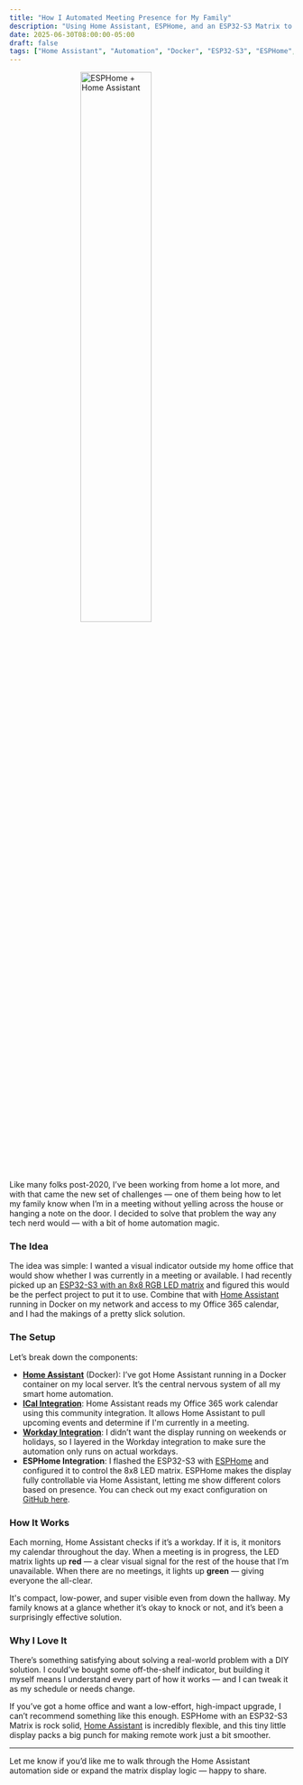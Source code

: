 ```yaml
---
title: "How I Automated Meeting Presence for My Family"
description: "Using Home Assistant, ESPHome, and an ESP32-S3 Matrix to let my family know when I’m in a meeting"
date: 2025-06-30T08:00:00-05:00
draft: false
tags: ["Home Assistant", "Automation", "Docker", "ESP32-S3", "ESPHome", "Work From Home"]
---
```


<img src="https://gogorichiesitefiles.blob.core.windows.net/publicfiles/esphome+halogo.png" alt="ESPHome + Home Assistant" style="width:50%; display:block; margin:auto;" />


Like many folks post-2020, I’ve been working from home a lot more, and with that came the new set of challenges — one of them being how to let my family know when I’m in a meeting without yelling across the house or hanging a note on the door. I decided to solve that problem the way any tech nerd would — with a bit of home automation magic.

### The Idea

The idea was simple: I wanted a visual indicator outside my home office that would show whether I was currently in a meeting or available. I had recently picked up an [ESP32-S3 with an 8x8 RGB LED matrix](https://amzn.to/4dEgk37) and figured this would be the perfect project to put it to use. Combine that with [Home Assistant](https://www.home-assistant.io/) running in Docker on my network and access to my Office 365 calendar, and I had the makings of a pretty slick solution.

### The Setup

Let’s break down the components:

- **[Home Assistant](https://www.home-assistant.io/)** (Docker): I’ve got Home Assistant running in a Docker container on my local server. It’s the central nervous system of all my smart home automation.
- **[ICal Integration](https://github.com/tybritten/ical-sensor-homeassistant)**: Home Assistant reads my Office 365 work calendar using this community integration. It allows Home Assistant to pull upcoming events and determine if I'm currently in a meeting.
- **[Workday Integration](https://www.home-assistant.io/integrations/workday/)**: I didn’t want the display running on weekends or holidays, so I layered in the Workday integration to make sure the automation only runs on actual workdays.
- **ESPHome Integration**: I flashed the ESP32-S3 with [ESPHome](https://esphome.io/) and configured it to control the 8x8 LED matrix. ESPHome makes the display fully controllable via Home Assistant, letting me show different colors based on presence. You can check out my exact configuration on [GitHub here](https://github.com/gogorichie/esphome_esp32_s3_matrix).

### How It Works

Each morning, Home Assistant checks if it’s a workday. If it is, it monitors my calendar throughout the day. When a meeting is in progress, the LED matrix lights up **red** — a clear visual signal for the rest of the house that I’m unavailable. When there are no meetings, it lights up **green** — giving everyone the all-clear.

It's compact, low-power, and super visible even from down the hallway. My family knows at a glance whether it’s okay to knock or not, and it’s been a surprisingly effective solution.

### Why I Love It

There’s something satisfying about solving a real-world problem with a DIY solution. I could’ve bought some off-the-shelf indicator, but building it myself means I understand every part of how it works — and I can tweak it as my schedule or needs change.

If you’ve got a home office and want a low-effort, high-impact upgrade, I can’t recommend something like this enough. ESPHome with an ESP32-S3 Matrix is rock solid, [Home Assistant](https://www.home-assistant.io/) is incredibly flexible, and this tiny little display packs a big punch for making remote work just a bit smoother.

---

Let me know if you’d like me to walk through the Home Assistant automation side or expand the matrix display logic — happy to share.
